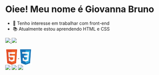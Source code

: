 # Oiee! Meu nome é Giovanna Bruno 


- 👀 Tenho interesse em trabalhar com front-end 
- 📚 Atualmente estou aprendendo HTML e CSS


<div>
  <a href="https://github.com/Giihbruno">
  <img height="180em" src="https://github-readme-stats.vercel.app/api?username=Giihbruno&show_icons=true&theme=dracula&include_allcomits=true&cont_private=true"/>
  <img height="180em" src="https://github-readme-stats.vercel.app/api/top-langs/?username=Giihbruno&layout=compact&langs_count=16&theme=dracula"/>
</div>

<div style="display: inline_block"><br>
  <img align="center" alt="Giih-HTML" height="50" width="40" src="https://raw.githubusercontent.com/devicons/devicon/master/icons/html5/html5-original.svg">
  <img align="center" alt="Giih-CSS" height="50" width="40" src="https://raw.githubusercontent.com/devicons/devicon/master/icons/css3/css3-original.svg">
</div>

<div> 
  <a href="https://www.instagram.com/giih__bruno/" target="_blank"><img src="https://img.shields.io/badge/-Instagram-%23E4405F?style=for-the-badge&logo=instagram&logoColor=white" target="_blank"></a>
  <a href = "mailto:giiovanna.americo.bruno@gmail.com"><img src="https://img.shields.io/badge/-Gmail-%23333?style=for-the-badge&logo=gmail&logoColor=white" target="_blank"></a>
  <a href="https://www.linkedin.com/in/giovanna-a-bruno-4b044b1ba/" target="_blank"><img src="https://img.shields.io/badge/-LinkedIn-%230077B5?style=for-the-badge&logo=linkedin&logoColor=white" target="_blank"></a> 
  
</div>
